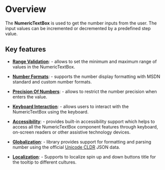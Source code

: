 # Overview

The **NumericTextBox** is used to get the number inputs from the user. The input values can be incremented
or decremented by a predefined step value.

## Key features

* **[Range Validation](./getting-started/#range-validation)**: - allows to set the minimum and maximum range of values in
the NumericTextBox.

* **[Number Formats](./formats)**: - supports the number display formatting with MSDN standard
and custom number formats.

* **[Precision Of Numbers](./getting-started/#precision-of-numbers)**: - allows to restrict the number precision
when enters the value.

* **[Keyboard Interaction](./accessibility/#keyboard-interaction)**: - allows users to interact with the NumericTextBox
using the keyboard.

* **[Accessibility](./accessibility)**: - provides built-in accessibility support which helps to access
all the NumericTextBox component features through keyboard, on-screen readers or other assistive technology devices.

* **[Globalization](./globalization)**: - library provides support for formatting
and parsing number using the official [Unicode CLDR](http://cldr.unicode.org/) JSON data.

* **[Localization](./globalization/#localization)**: - Supports to localize spin up and down buttons title for the tooltip
to different cultures.